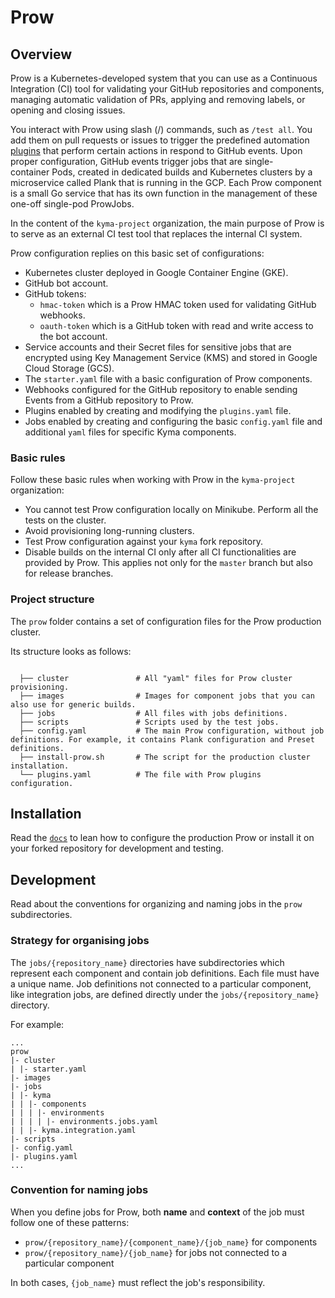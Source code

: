 # Prow

## Overview

Prow is a Kubernetes-developed system that you can use as a Continuous Integration (CI) tool for validating your GitHub repositories and components, managing automatic validation of PRs, applying and removing labels, or opening and closing issues.

You interact with Prow using slash (/) commands, such as `/test all`. You add them on pull requests or issues to trigger the predefined automation [plugins](https://prow.k8s.io/plugins) that perform certain actions in respond to GitHub events. Upon proper configuration, GitHub events trigger jobs that are single-container Pods, created in dedicated builds and Kubernetes clusters by a microservice called Plank that is running in the GCP. Each Prow component is a small Go service that has its own function in the management of these one-off single-pod ProwJobs.

In the content of the `kyma-project` organization, the main purpose of Prow is to serve as an external CI test tool that replaces the internal CI system.

Prow configuration replies on this basic set of configurations:
- Kubernetes cluster deployed in Google Container Engine (GKE).
- GitHub bot account.
- GitHub tokens:
    - `hmac-token` which is a Prow HMAC token used for validating GitHub webhooks.
    - `oauth-token` which is a GitHub token with read and write access to the bot account.
- Service accounts and their Secret files for sensitive jobs that are encrypted using Key Management Service (KMS) and stored in Google Cloud Storage (GCS).
- The `starter.yaml` file with a basic configuration of Prow components.
- Webhooks configured for the GitHub repository to enable sending Events from a GitHub repository to Prow.
- Plugins enabled by creating and modifying the `plugins.yaml` file.
- Jobs enabled by creating and configuring the basic `config.yaml` file and additional `yaml` files for specific Kyma components.

### Basic rules

Follow these basic rules when working with Prow in the `kyma-project` organization:

- You cannot test Prow configuration locally on Minikube. Perform all the tests on the cluster.
- Avoid provisioning long-running clusters.
- Test Prow configuration against your `kyma` fork repository.
- Disable builds on the internal CI only after all CI functionalities are provided by Prow. This applies not only for the `master` branch but also for release branches.

### Project structure

The `prow` folder contains a set of configuration files for the Prow production cluster.

<!-- Update the folder structure each time you modify it. -->

Its structure looks as follows:

```

  ├── cluster               # All "yaml" files for Prow cluster provisioning.           
  ├── images                # Images for component jobs that you can also use for generic builds.                                             
  ├── jobs                  # All files with jobs definitions.
  ├── scripts               # Scripts used by the test jobs.
  ├── config.yaml           # The main Prow configuration, without job definitions. For example, it contains Plank configuration and Preset definitions.
  ├── install-prow.sh       # The script for the production cluster installation.
  └── plugins.yaml          # The file with Prow plugins configuration.
```

## Installation

Read the [`docs`](../docs/prow/README.md) to lean how to configure the production Prow or install it on your forked repository for development and testing.

## Development

Read about the conventions for organizing and naming jobs in the `prow` subdirectories.

### Strategy for organising jobs

The `jobs/{repository_name}` directories have subdirectories which represent each component and contain job definitions. Each file must have a unique name. Job definitions not connected to a particular component, like integration jobs, are defined directly under the `jobs/{repository_name}` directory.

For example:

   ```
   ...
   prow
   |- cluster
   | |- starter.yaml
   |- images
   |- jobs
   | |- kyma
   | | |- components
   | | | |- environments
   | | | | |- environments.jobs.yaml
   | | |- kyma.integration.yaml
   |- scripts
   |- config.yaml
   |- plugins.yaml
   ...
   ```

### Convention for naming jobs

When you define jobs for Prow, both **name** and **context** of the job must follow one of these patterns:

- `prow/{repository_name}/{component_name}/{job_name}` for components
- `prow/{repository_name}/{job_name}` for jobs not connected to a particular component

In both cases, `{job_name}` must reflect the job's responsibility.
